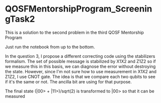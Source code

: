# QOSFMentorshipProgram_ScreeningTask2
This is a solution to the second problem in the third QOSF Mentorship Program

Just run the notebook from up to the bottom.

In the question 3, I propose a different correcting code using the stabilizers formalism. The set of possible message is stabilized by X1X2 and Z1Z2 so if we measure this in this basis, we can diagnose the error without destroying the state. However, since I'm not sure how to use measurement in X1X2 and Z1Z2, I use CNOT gate. The idea is that we compare each two qubits to see if it's the same or not. The ancilla bit are using for that purpose.   

The final state (|00> + |11>)/sqrt(2) is transformed to |00> so that it can be measured 
